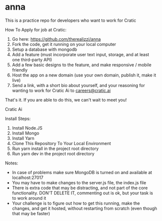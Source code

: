 # anna
This is a practice repo for developers who want to work for Cratic

How To Apply for job at Cratic:

1. Go here: https://github.com/therealizzi/anna
2. Fork the code, get it running on your local computer
3. Setup a database with mongodb
4. Add a feature (must incorporate user text input, storage, and at least one third-party API)
5. Add a few basic designs to the feature, and make responsive / mobile friendly
6. Host the app on a new domain (use your own domain, publish it, make it live)
7. Send a link, with a short bio about yourself, and your reasoning for wanting to work for Cratic Ai to careers@cratic.ai 

That's it. If you are able to do this, we can't wait to meet you!

Cratic Ai

Install Steps:

1. Install Node.JS
2. Install Mongo
3. Install Yarn
4. Clone This Repository To Your Local Environment
5. Run yarn install in the project root directory
6. Run yarn dev in the project root directory

Notes: 
- In case of problems make sure MongoDB is turned on and available at localhost:27017
- You may have to make changes to the server.js file, the index.js file
- There is extra code that may be distracting, and not part of the core functionality. DON'T DELETE IT, commenting out is ok, but your task is to work around it
- Your challenge is to figure out how to get this running, make the changes, and get it hosted, without restarting from scratch (even though that may be faster)
